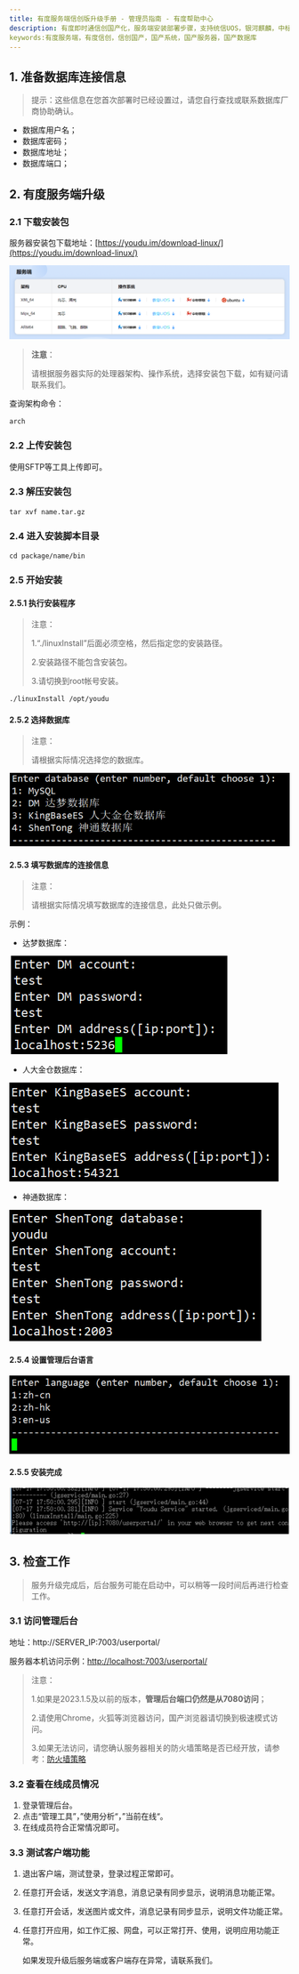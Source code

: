 ```yaml
---
title: 有度服务端信创版升级手册 - 管理员指南 - 有度帮助中心
description: 有度即时通信创国产化，服务端安装部署步骤，支持统信UOS，银河麒麟，中标麒麟，中科方德，Deepin深度等国产系统，适用于政府机关，企事业单位等有信创需求，安全自主可控。已支持国内主流的国产数据库，例如达梦数据库，人大金仓数据库，神通数据库等，更多国产系统、国产数据库，仍在持续更新适配中。
keywords:有度服务端，有度信创，信创国产，国产系统，国产服务器，国产数据库 
---
```


## 1. 准备数据库连接信息

>提示：这些信息在您首次部署时已经设置过，请您自行查找或联系数据库厂商协助确认。

- 数据库用户名；
- 数据库密码；
- 数据库地址；
- 数据库端口；

## 2. 有度服务端升级

### 2.1 下载安装包

服务器安装包下载地址：[https://youdu.im/download-linux/](https://youdu.im/download-linux/)

![image-20210715172129152](res/a01_00028/image-20210715172129152.png)

> **注意**：
>
> 请根据服务器实际的处理器架构、操作系统，选择安装包下载，如有疑问请联系我们。

查询架构命令：

```
arch
```

### 2.2 上传安装包

使用SFTP等工具上传即可。

### 2.3 解压安装包

```
tar xvf name.tar.gz
```

### 2.4 进入安装脚本目录

```
cd package/name/bin
```

### 2.5 开始安装

#### 2.5.1 执行安装程序

> 注意：
>
> 1.“./linuxInstall”后面必须空格，然后指定您的安装路径。
>
> 2.安装路径不能包含安装包。
>
> 3.请切换到root帐号安装。

```
./linuxInstall /opt/youdu
```

#### 2.5.2 选择数据库

> 注意：
>
> 请根据实际情况选择您的数据库。

![image-20210715181926570](res/a01_00028/image-20210715181926570.png)

#### 2.5.3 填写数据库的连接信息

> 注意：
>
> 请根据实际情况填写数据库的连接信息，此处只做示例。

示例：

- 达梦数据库：

![image-20210715182354201](res/a01_00028/image-20210715182354201.png)

- 人大金仓数据库：

![image-20210715182933715](res/a01_00028/image-20210715182933715.png)

- 神通数据库：

![image-20210715183156700](res/a01_00028/image-20210715183156700.png)

#### 2.5.4 设置管理后台语言

![](res/a01_00028/image-20200822180207119.png)

#### 2.5.5 安装完成

![](res/a01_00028/wps4-1605257958539.jpg)

## 3. 检查工作

> 服务升级完成后，后台服务可能在启动中，可以稍等一段时间后再进行检查工作。

### 3.1 访问管理后台

地址：http://SERVER_IP:7003/userportal/

服务器本机访问示例：[http://localhost:7003/userportal/](http://localhost:7003/userportal/)

> 注意：
>
> 1.如果是2023.1.5及以前的版本，**管理后台端口仍然是从7080访问**；
>
> 2.请使用Chrome，火狐等浏览器访问，国产浏览器请切换到极速模式访问。
>
> 3.如果无法访问，请您确认服务器相关的防火墙策略是否已经开放，请参考：[防火墙策略](a01_00004.md)

###  3.2 查看在线成员情况

1. 登录管理后台。
2. 点击“管理工具”，”使用分析“，”当前在线“。
3. 在线成员符合正常情况即可。

### 3.3 测试客户端功能

1. 退出客户端，测试登录，登录过程正常即可。

2. 任意打开会话，发送文字消息，消息记录有同步显示，说明消息功能正常。

3. 任意打开会话，发送图片或文件，消息记录有同步显示，说明文件功能正常。

4. 任意打开应用，如工作汇报、网盘，可以正常打开、使用，说明应用功能正常。

   如果发现升级后服务端或客户端存在异常，请联系我们。

